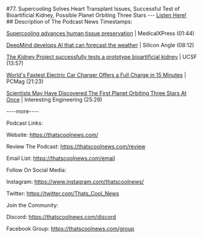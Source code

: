 #77. Supercooling Solves Heart Transplant Issues, Successful Test of Bioartificial Kidney, Possible Planet Orbiting Three Stars
        ---
        [Listen Here!](https://thatscoolnews.podbean.com/e/77-supercooling-solves-heart-transplant-issues-successful-test-of-bioartificial-kidney-possible-planet-orbiting-three-stars/) \
        ## Description of The Podcast
        News Timestamps:
<p><a href='https://medicalxpress.com/news/2021-09-supercooling-advances-human-tissue.html'>Supercooling advances human tissue preservation</a> | MedicalXPress (01:44)</p>

<p><a href='https://siliconangle.com/2021/09/29/deepmind-develops-ai-can-forecast-weather/'>DeepMind develops AI that can forecast the weather</a> | Silicon Angle (08:12)</p>

<p><a href='https://pharmacy.ucsf.edu/news/2021/09/kidney-project-successfully-tests-prototype-bioartificial-kidney'>The Kidney Project successfully tests a prototype bioartificial kidney</a> | UCSF (13:57)</p>

<p><a href='https://www.pcmag.com/news/worlds-fastest-electric-car-charger-offers-a-full-charge-in-15-minutes'>World's Fastest Electric Car Charger Offers a Full Charge in 15 Minutes</a> | PCMag (21:23)</p>

<p><a href='https://interestingengineering.com/scientists-may-have-discovered-the-first-planet-orbiting-three-stars-at-once'>Scientists May Have Discovered The First Planet Orbiting Three Stars At Once</a> | Interesting Engineering (25:29)</p>

<p>----more----</p>

Podcast Links:
<p style="text-align:left;">Website: <a href='https://thatscoolnews.com/'>https://thatscoolnews.com/</a></p>

<p style="text-align:left;">Review The Podcast: <a href='https://thatscoolnews.com/review/'>https://thatscoolnews.com/review</a></p>

<p style="text-align:left;">Email List: <a href='https://thatscoolnews.com/email/'>https://thatscoolnews.com/email</a></p>

Follow On Social Media:
<p style="text-align:left;">Instagram: <a href='https://www.instagram.com/thatscoolnews/'>https://www.instagram.com/thatscoolnews/ </a></p>

<p style="text-align:left;">Twitter: <a href='https://twitter.com/Thats_Cool_News'>https://twitter.com/Thats_Cool_News</a> </p>

Join the Community:
<p style="text-align:left;">Discord: <a href='https://thatscoolnews.com/discord'>https://thatscoolnews.com/discord</a></p>

<p style="text-align:left;">Facebook Group: <a href='https://thatscoolnews.com/group'>https://thatscoolnews.com/group</a></p>
